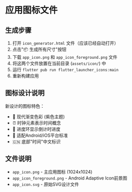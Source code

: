 # 应用图标文件

## 生成步骤

1. 打开 `icon_generator.html` 文件（应该已经自动打开）
2. 点击"📦 生成所有尺寸"按钮
3. 下载 `app_icon.png` 和 `app_icon_foreground.png` 文件
4. 将这两个文件放置在当前目录 (`assets/icon/`) 中
5. 运行 `flutter pub run flutter_launcher_icons:main`
6. 重新构建应用

## 图标设计说明

新设计的图标特色：
- 🎨 现代渐变色彩 (紫色主题)
- ⏰ 时钟元素表示时间概念
- 🔄 进度环显示倒计时进度
- 📱 适配Android/iOS平台标准
- 🇨🇳 底部"时间"中文标识

## 文件说明

- `app_icon.png` - 主应用图标 (1024x1024)
- `app_icon_foreground.png` - Android Adaptive Icon前景图
- `app_icon.svg` - 原始SVG设计文件 